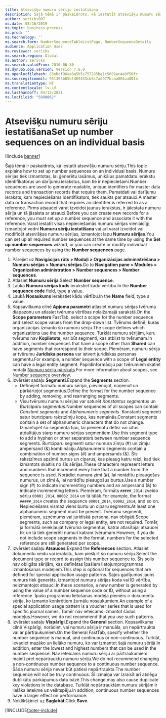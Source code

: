 ```yaml
---
title: Atsevišķu numuru sēriju iestatīšana
description: Šajā tēmā ir paskaidrots, kā iestatīt atsevišķu numuru sēriju.
author: sericks007
ms.date: 08/16/2019
ms.topic: business-process
ms.prod: ''
ms.technology: ''
ms.search.form: NumberSequenceTableListPage, NumberSequenceDetails
audience: Application User
ms.reviewer: sericks
ms.search.region: Global
ms.author: sericks
ms.search.validFrom: 2016-06-30
ms.dyn365.ops.version: Version 7.0.0
ms.openlocfilehash: 83ebcf96aa6a5b5c757285be1c5602ac4e8f50fc
ms.sourcegitcommit: 951393b05bf409333cb3c7ad977bcaa804aa801b
ms.translationtype: HT
ms.contentlocale: lv-LV
ms.lasthandoff: 04/13/2021
ms.locfileid: "5890862"
---
```

# <a name="set-up-number-sequences-on-an-individual-basis"></a><span data-ttu-id="44d10-103">Atsevišķu numuru sēriju iestatīšana</span><span class="sxs-lookup"><span data-stu-id="44d10-103">Set up number sequences on an individual basis</span></span>

[!include [banner](../../includes/banner.md)]

<span data-ttu-id="44d10-104">Šajā tēmā ir paskaidrots, kā iestatīt atsevišķu numuru sēriju.</span><span class="sxs-lookup"><span data-stu-id="44d10-104">This topic explains how to set up number sequences on an individual basis.</span></span> <span data-ttu-id="44d10-105">Numuru sērijas tiek izmantotas, lai ģenerētu lasāmus, unikālus pamatdatu ierakstu identifikatorus un darījumu ierakstus, kam tie ir nepieciešami.</span><span class="sxs-lookup"><span data-stu-id="44d10-105">Number sequences are used to generate readable, unique identifiers for master data records and transaction records that require them.</span></span> <span data-ttu-id="44d10-106">Pamatdati vai darījumu ieraksts, kam nepieciešams identifikators, tiek saukts par atsauci.</span><span class="sxs-lookup"><span data-stu-id="44d10-106">A master data or transaction record that requires an identifier is referred to as a reference.</span></span> <span data-ttu-id="44d10-107">Pirms atsaucei varat izveidot jaunus ierakstus, ir jāiestata numuru sērija un tā jāsaista ar atsauci.</span><span class="sxs-lookup"><span data-stu-id="44d10-107">Before you can create new records for a reference, you must set up a number sequence and associate it with the reference.</span></span> <span data-ttu-id="44d10-108">Varat iestatīt visas nepieciešamās numuru sērijas vienlaicīgi, izmantojot vedni **Numuru sēriju iestatīšana** vai arī varat izveidot vai modificēt atsevišķas numuru sērijas, izmantojot lapu **Numuru sērijas**.</span><span class="sxs-lookup"><span data-stu-id="44d10-108">You can set up all required number sequences at the same time by using the **Set up number sequences** wizard, or you can create or modify individual number sequences by using the **Number sequences** page.</span></span>

1. <span data-ttu-id="44d10-109">Pārejiet uz **Navigācijas rūts > Moduļi > Organizācijas administrēšana > Numuru sērijas > Numuru sērijas**.</span><span class="sxs-lookup"><span data-stu-id="44d10-109">Go to **Navigation pane > Modules > Organization administration > Number sequences > Number sequences**.</span></span>
2. <span data-ttu-id="44d10-110">Atlasiet **Numuru sērija**.</span><span class="sxs-lookup"><span data-stu-id="44d10-110">Select **Number sequence**.</span></span>
3. <span data-ttu-id="44d10-111">Laukā **Numuru sērijas kods** ierakstiet kādu vērtību.</span><span class="sxs-lookup"><span data-stu-id="44d10-111">In the **Number sequence code** field, type a value.</span></span>
4. <span data-ttu-id="44d10-112">Laukā **Nosaukums** ierakstiet kādu vērtību.</span><span class="sxs-lookup"><span data-stu-id="44d10-112">In the **Name** field, type a value.</span></span>
5. <span data-ttu-id="44d10-113">Kopsavilkuma cilnē **Apjoma parametri** atlasiet numuru sērijas tvēruma diapazonu un atlasiet tvēruma vērtības nolaižamajā sarakstā.</span><span class="sxs-lookup"><span data-stu-id="44d10-113">On the **Scope parameters** FastTab, select a scope for the number sequence and select scope values from the drop-down list.</span></span> <span data-ttu-id="44d10-114">Tvērums definē, kuras organizācijas izmanto šo numuru sēriju.</span><span class="sxs-lookup"><span data-stu-id="44d10-114">The scope defines which organizations use the number sequence.</span></span> <span data-ttu-id="44d10-115">Turklāt numuru sērijām, kuru tvērums nav **Koplietots**, var būt segmenti, kas atbilst to tvērumam.</span><span class="sxs-lookup"><span data-stu-id="44d10-115">In addition, number sequences that have a scope other than **Shared** can have segments that correspond to their scope.</span></span> <span data-ttu-id="44d10-116">Piemēram, numuru sērija ar tvērumu **Juridiska persona** var ietvert juridiskas personas segmentu.</span><span class="sxs-lookup"><span data-stu-id="44d10-116">For example, a number sequence with a scope of **Legal entity** can have a legal entity segment.</span></span> <span data-ttu-id="44d10-117">Papildinformāciju par tvērumiem skatiet nodaļā [Numuru sēriju pārskats](../number-sequence-overview.md).</span><span class="sxs-lookup"><span data-stu-id="44d10-117">For more information about scopes, see [Number sequence overview](../number-sequence-overview.md).</span></span> 
6. <span data-ttu-id="44d10-118">Izvērsiet sadaļu **Segmenti**.</span><span class="sxs-lookup"><span data-stu-id="44d10-118">Expand the **Segments** section.</span></span>
    - <span data-ttu-id="44d10-119">Definējiet formātu numuru sērijai, pievienojot, noņemot un pārkārtojot segmentus.</span><span class="sxs-lookup"><span data-stu-id="44d10-119">Define the format for the number sequence by adding, removing, and rearranging segments.</span></span>  
    - <span data-ttu-id="44d10-120">Visu tvērumu numuru sērijas var saturēt *Konstantus segmentus* un *Burtciparu segmentus*.</span><span class="sxs-lookup"><span data-stu-id="44d10-120">Number sequences of all scopes can contain *Constant segments* and *Alphanumeric segments*.</span></span> <span data-ttu-id="44d10-121">Konstanti segmenti satur burtciparu rakstzīmju kopu, kas nemainās.</span><span class="sxs-lookup"><span data-stu-id="44d10-121">Constant segments contain a set of alphanumeric characters that do not change.</span></span> <span data-ttu-id="44d10-122">Izmantojiet šo segmenta tipu, lai pievienotu defisi vai citus atdalītājus starp numuru sērijas segmentiem.</span><span class="sxs-lookup"><span data-stu-id="44d10-122">Use this segment type to add a hyphen or other separators between number sequence segments.</span></span> <span data-ttu-id="44d10-123">Burtciparu segmenti satur numura zīmju (#) un zīmju ampersand (&) kombināciju.</span><span class="sxs-lookup"><span data-stu-id="44d10-123">Alphanumeric segments contain a combination of number signs (#) and ampersands (&).</span></span> <span data-ttu-id="44d10-124">Šīs rakstzīmes apzīmē burtus un ciparus, kas pieaug katru reizi, kad tiek izmantots skaitlis no šīs sērijas.</span><span class="sxs-lookup"><span data-stu-id="44d10-124">These characters represent letters and numbers that increment every time that a number from the sequence is used.</span></span> <span data-ttu-id="44d10-125">Norādiet numura zīmi (#), lai norādītu pieaugošus numurus, un zīmi &, lai norādītu pieaugošus burtus.</span><span class="sxs-lookup"><span data-stu-id="44d10-125">Use a number sign (#) to indicate incrementing numbers and an ampersand (&) to indicate incrementing letters.</span></span> <span data-ttu-id="44d10-126">Piemēram, formāts `#####_2014` izveido sēriju `00001_2014`, `00002_2014` un tā tālāk.</span><span class="sxs-lookup"><span data-stu-id="44d10-126">For example, the format `#####_2014` creates the sequence `00001_2014`, `00002_2014`, and so on.</span></span> <span data-ttu-id="44d10-127">Nepieciešams vismaz viens burtu un ciparu segments.</span><span class="sxs-lookup"><span data-stu-id="44d10-127">At least one alphanumeric segment must be present.</span></span> <span data-ttu-id="44d10-128">Tvērumu segmenti, piemēram, uzņēmums vai juridiskā persona, nav obligāti.</span><span class="sxs-lookup"><span data-stu-id="44d10-128">Scope segments, such as company or legal entity, are not required.</span></span> <span data-ttu-id="44d10-129">Tomēr, ja formātā neiekļaujat tvēruma segmentus, katrai atlasītajai atsaucei tik un tā tiek ģenerēti numuri katram tvērumam.</span><span class="sxs-lookup"><span data-stu-id="44d10-129">However, if you do not include scope segments in the format, numbers for the selected reference are still generated per scope.</span></span>  
7. <span data-ttu-id="44d10-130">Izvērsiet sadaļu **Atsauces**.</span><span class="sxs-lookup"><span data-stu-id="44d10-130">Expand the **References** section.</span></span> <span data-ttu-id="44d10-131">Atlasiet dokumentu veidu vai ierakstu, kam piešķirt šo numuru sēriju.</span><span class="sxs-lookup"><span data-stu-id="44d10-131">Select the document type or record to assign this number sequence to.</span></span> <span data-ttu-id="44d10-132">Šis solis nav obligāts sērijām, kas definētas īpašiem lietojumprogrammas izmantošanas modeļiem.</span><span class="sxs-lookup"><span data-stu-id="44d10-132">This step is optional for sequences that are defined for special application usage patterns.</span></span> <span data-ttu-id="44d10-133">Šajos gadījumos jauns numurs tiek ģenerēts, izmantojot numuru sērijas koda vai ID vērtību, neizmantojot atsauci.</span><span class="sxs-lookup"><span data-stu-id="44d10-133">In these scenarios, a new number is generated by using the value of a number sequence code or ID, without using a reference.</span></span> <span data-ttu-id="44d10-134">Īpašo programmu lietošanas modeļa piemērs ir dokumentu sērija, ko izmanto konkrētiem žurnālu nosaukumiem.</span><span class="sxs-lookup"><span data-stu-id="44d10-134">An example of a special application usage pattern is a voucher series that is used for specific journal names.</span></span> <span data-ttu-id="44d10-135">Tomēr nav ieteicams izmantot šādus modeļus.</span><span class="sxs-lookup"><span data-stu-id="44d10-135">However, we do not recommend that you use such patterns.</span></span>  
8. <span data-ttu-id="44d10-136">Izvērsiet sadaļu **Vispārīgi**.</span><span class="sxs-lookup"><span data-stu-id="44d10-136">Expand the **General** section.</span></span> <span data-ttu-id="44d10-137">Kopsavilkuma cilnē Vispārīgi, norādiet, vai numuru sērija ir manuāla, un nepārtraukta vai ar pārtraukumiem.</span><span class="sxs-lookup"><span data-stu-id="44d10-137">On the General FastTab, specify whether the number sequence is manual, and continuous or non-continuous.</span></span> <span data-ttu-id="44d10-138">Turklāt, ievadiet mazāko un lielāko numuru, ko var izmantot šajā numuru sērijā.</span><span class="sxs-lookup"><span data-stu-id="44d10-138">In addition, enter the lowest and highest numbers that can be used in the number sequence.</span></span> <span data-ttu-id="44d10-139">Nav ieteicams numuru sēriju ar pārtraukumiem mainīt pret nepārtrauktu numuru sēriju.</span><span class="sxs-lookup"><span data-stu-id="44d10-139">We do not recommend changing a non-continuous number sequence to a continuous number sequence.</span></span> <span data-ttu-id="44d10-140">Šāda numuru sērija nevar būt patiesi nepārtraukta.</span><span class="sxs-lookup"><span data-stu-id="44d10-140">The number sequence will not be truly continuous.</span></span> <span data-ttu-id="44d10-141">Šī izmaiņa var izraisīt arī atslēgu dublikātu pārkāpumus datu bāzē.</span><span class="sxs-lookup"><span data-stu-id="44d10-141">This change may also cause duplicate key violations in the database.</span></span> <span data-ttu-id="44d10-142">Turklāt nepārtrauktām numuru sērijām ir lielāka ietekme uz veiktspēju.</span><span class="sxs-lookup"><span data-stu-id="44d10-142">In addition, continuous number sequences have a larger effect on performance.</span></span>   
9. <span data-ttu-id="44d10-143">Noklikšķiniet uz **Saglabāt**.</span><span class="sxs-lookup"><span data-stu-id="44d10-143">Click **Save**.</span></span>



[!INCLUDE[footer-include](../../../../includes/footer-banner.md)]
